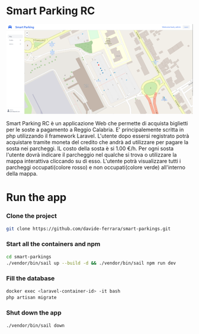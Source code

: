 # Smart Parking RC

![image](example.png)

Smart Parking RC è un applicazione Web che permette di acquista biglietti per le soste a pagamento a Reggio Calabria.
E' principalemente scritta in php utilizzando il framework Laravel.
L'utente dopo essersi registrato potrà acquistare tramite moneta del credito che andrà ad utilizzare per pagare la sosta nei parcheggi.
IL costo della sosta è si 1.00 €/h.
Per ogni sosta l'utente dovrà indicare il parcheggio nel qualche si trova o utilizzare la mappa interattiva cliccando su di esso.
L'utente potrà visualizzare tutti i parcheggi occupati(colore rosso) e non occupati(colore verde) all'interno della mappa.

# Run the app

### Clone the project
```bash
git clone https://github.com/davide-ferrara/smart-parkings.git
```

### Start all the containers and npm
```bash
cd smart-parkings
./vendor/bin/sail up --build -d && ./vendor/bin/sail npm run dev
```

### Fill the database
```bash
docker exec <laravel-container-id> -it bash
php artisan migrate
```

### Shut down the app
```bash
./vendor/bin/sail down
```
